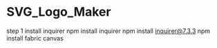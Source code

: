 # SVG_Logo_Maker

step 1 install inquirer npm install inquirer
npm install inquirer@7.3.3
npm install fabric canvas

